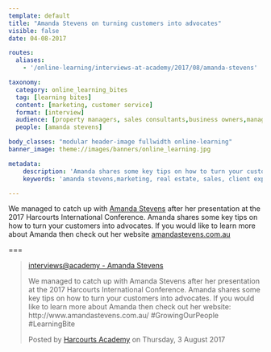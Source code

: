 ```yaml
---
template: default
title: "Amanda Stevens on turning customers into advocates"
visible: false
date: 04-08-2017

routes:
  aliases:
    - '/online-learning/interviews-at-academy/2017/08/amanda-stevens'

taxonomy:
  category: online_learning_bites
  tag: [learning bites]
  content: [marketing, customer service]
  format: [interview]
  audience: [property managers, sales consultants,business owners,managers]
  people: [amanda stevens]

body_classes: "modular header-image fullwidth online-learning"
banner_image: theme://images/banners/online_learning.jpg

metadata:
    description: 'Amanda shares some key tips on how to turn your customers into advocates.'
    keywords: 'amanda stevens,marketing, real estate, sales, client experience, harcourts'

---
```


We managed to catch up with [Amanda Stevens](https://www.facebook.com/marketingamanda/) after her presentation at the 2017 Harcourts International Conference. Amanda shares some key tips on how to turn your customers into advocates. If you would like to learn more about Amanda then check out her website [amandastevens.com.au](http://www.amandastevens.com.au/)

===


  <!-- Load Facebook SDK for JavaScript -->
  <div id="fb-root"></div>
<script>(function(d, s, id) {
  var js, fjs = d.getElementsByTagName(s)[0];
  if (d.getElementById(id)) return;
  js = d.createElement(s); js.id = id;
  js.src = "//connect.facebook.net/en_GB/sdk.js#xfbml=1&version=v2.9&appId=667620916615872";
  fjs.parentNode.insertBefore(js, fjs);
}(document, 'script', 'facebook-jssdk'));</script>

<div class="fb-video" data-href="https://www.facebook.com/harcourtsacademy/videos/10154592433527676/" data-show-text="false"><blockquote cite="https://www.facebook.com/harcourtsacademy/videos/10154592433527676/" class="fb-xfbml-parse-ignore"><a href="https://www.facebook.com/harcourtsacademy/videos/10154592433527676/">interviews&#064;academy - Amanda Stevens</a><p>We managed to catch up with Amanda Stevens after her presentation at the 2017 Harcourts International Conference. Amanda shares some key tips on how to turn your customers into advocates. If you would like to learn more about Amanda then check out her website: http://www.amandastevens.com.au/
#GrowingOurPeople #LearningBite</p>Posted by <a href="https://www.facebook.com/harcourtsacademy/">Harcourts Academy</a> on Thursday, 3 August 2017</blockquote></div>
